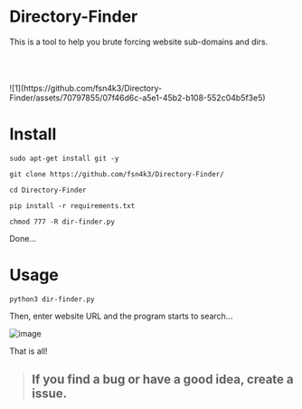 # Directory-Finder
This is a tool to help you brute forcing website sub-domains and dirs.

<br />
<br />
<br />
![1](https://github.com/fsn4k3/Directory-Finder/assets/70797855/07f46d6c-a5e1-45b2-b108-552c04b5f3e5)

# Install
```
sudo apt-get install git -y
```

```
git clone https://github.com/fsn4k3/Directory-Finder/
```

```
cd Directory-Finder
```

```
pip install -r requirements.txt
```

```
chmod 777 -R dir-finder.py
```

Done...


# Usage

```
python3 dir-finder.py 
```
Then, enter website URL and the program starts to search...

![image](https://github.com/fsn4k3/Directory-Finder/assets/70797855/27275380-3b94-45c1-bb44-62a25d3023ea)

That is all!

> ## If you find a bug or have a good idea, create a issue.
